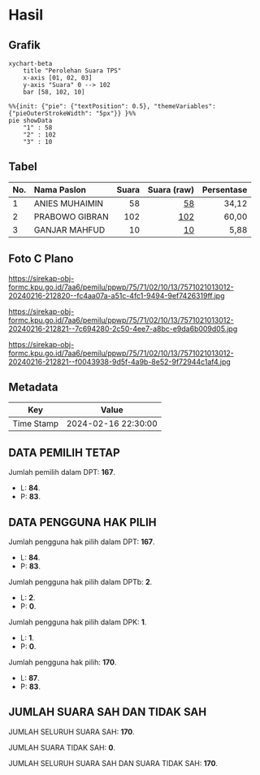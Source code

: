 # Hasil

## Grafik

```mermaid
xychart-beta
    title "Perolehan Suara TPS"
    x-axis [01, 02, 03]
    y-axis "Suara" 0 --> 102
    bar [58, 102, 10]
```

```mermaid
%%{init: {"pie": {"textPosition": 0.5}, "themeVariables": {"pieOuterStrokeWidth": "5px"}} }%%
pie showData
    "1" : 58
    "2" : 102
    "3" : 10
```

## Tabel

| No. | Nama Paslon    | Suara | Suara (raw) | Persentase |
|:--- |:-------------- | -----:| -----------:| ----------:|
| 1   | ANIES MUHAIMIN | 58    | [58][p-1]   | 34,12      |
| 2   | PRABOWO GIBRAN | 102   | [102][p-2]  | 60,00      |
| 3   | GANJAR MAHFUD  | 10    | [10][p-3]   | 5,88       |


[p-1]: https://github.com/gigit-pemilu/pemilu-2024-75-gorontalo/blob/main/pilpres/hitung-suara/sub/75-gorontalo/sub/71-kota-gorontalo/sub/02-kota-selatan/sub/1013-limba-b/sub/012-tps/sub/paslon-1.txt
[p-2]: https://github.com/gigit-pemilu/pemilu-2024-75-gorontalo/blob/main/pilpres/hitung-suara/sub/75-gorontalo/sub/71-kota-gorontalo/sub/02-kota-selatan/sub/1013-limba-b/sub/012-tps/sub/paslon-2.txt
[p-3]: https://github.com/gigit-pemilu/pemilu-2024-75-gorontalo/blob/main/pilpres/hitung-suara/sub/75-gorontalo/sub/71-kota-gorontalo/sub/02-kota-selatan/sub/1013-limba-b/sub/012-tps/sub/paslon-3.txt

## Foto C Plano

https://sirekap-obj-formc.kpu.go.id/7aa6/pemilu/ppwp/75/71/02/10/13/7571021013012-20240216-212820--fc4aa07a-a51c-4fc1-9494-9ef7426319ff.jpg

https://sirekap-obj-formc.kpu.go.id/7aa6/pemilu/ppwp/75/71/02/10/13/7571021013012-20240216-212821--7c694280-2c50-4ee7-a8bc-e9da6b009d05.jpg

https://sirekap-obj-formc.kpu.go.id/7aa6/pemilu/ppwp/75/71/02/10/13/7571021013012-20240216-212821--f0043938-9d5f-4a9b-8e52-9f72944c1af4.jpg


## Metadata

| Key        | Value               |
| ---------- | ------------------- |
| Time Stamp | 2024-02-16 22:30:00 |


## DATA PEMILIH TETAP

Jumlah pemilih dalam DPT: **167**.
 * L: **84**.
 * P: **83**.

## DATA PENGGUNA HAK PILIH

Jumlah pengguna hak pilih dalam DPT: **167**.
 * L: **84**.
 * P: **83**.

Jumlah pengguna hak pilih dalam DPTb: **2**.
 * L: **2**.
 * P: **0**.

Jumlah pengguna hak pilih dalam DPK: **1**.
 * L: **1**.
 * P: **0**.

Jumlah pengguna hak pilih: **170**.
 * L: **87**.
 * P: **83**.

## JUMLAH SUARA SAH DAN TIDAK SAH

JUMLAH SELURUH SUARA SAH: **170**.

JUMLAH SUARA TIDAK SAH: **0**.

JUMLAH SELURUH SUARA SAH DAN SUARA TIDAK SAH: **170**.


